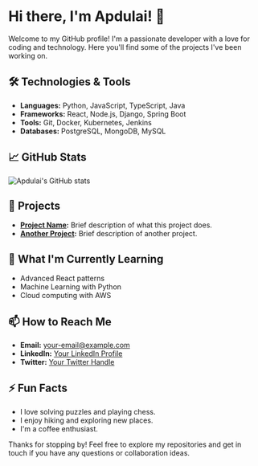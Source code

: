# Hi there, I'm Apdulai! 👋

Welcome to my GitHub profile! I'm a passionate developer with a love for coding and technology. Here you'll find some of the projects I've been working on.

## 🛠️ Technologies & Tools

- **Languages:** Python, JavaScript, TypeScript, Java
- **Frameworks:** React, Node.js, Django, Spring Boot
- **Tools:** Git, Docker, Kubernetes, Jenkins
- **Databases:** PostgreSQL, MongoDB, MySQL

## 📈 GitHub Stats

![Apdulai's GitHub stats](https://github-readme-stats.vercel.app/api?username=Apdulai&show_icons=true&theme=radical)

## 🔧 Projects

- **[Project Name](https://github.com/Apdulai/project-name):** Brief description of what this project does.
- **[Another Project](https://github.com/Apdulai/another-project):** Brief description of another project.

## 🌱 What I'm Currently Learning

- Advanced React patterns
- Machine Learning with Python
- Cloud computing with AWS

## 📫 How to Reach Me

- **Email:** [your-email@example.com](mailto:your-email@example.com)
- **LinkedIn:** [Your LinkedIn Profile](https://www.linkedin.com/in/your-profile)
- **Twitter:** [Your Twitter Handle](https://twitter.com/your-handle)

## ⚡ Fun Facts

- I love solving puzzles and playing chess.
- I enjoy hiking and exploring new places.
- I'm a coffee enthusiast.

Thanks for stopping by! Feel free to explore my repositories and get in touch if you have any questions or collaboration ideas.